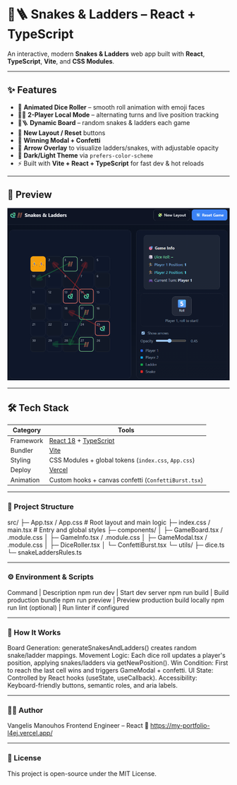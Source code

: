 # 🐍🪜 Snakes & Ladders – React + TypeScript

An interactive, modern **Snakes & Ladders** web app built with **React**, **TypeScript**, **Vite**, and **CSS Modules**.  

---

## ✨ Features

- 🎲 **Animated Dice Roller** – smooth roll animation with emoji faces  
- 🏃‍♀️ **2-Player Local Mode** – alternating turns and live position tracking  
- 🐍🪜 **Dynamic Board** – random snakes & ladders each game  
- 🧩 **New Layout / Reset** buttons  
- 🎉 **Winning Modal + Confetti**  
- 🎯 **Arrow Overlay** to visualize ladders/snakes, with adjustable opacity  
- 🌙 **Dark/Light Theme** via `prefers-color-scheme`  
- ⚡ Built with **Vite + React + TypeScript** for fast dev & hot reloads

---

## 📸 Preview

![Snakes & Ladders Screenshot](docs/screenshot.png)

---

## 🛠️ Tech Stack

| Category | Tools |
|-----------|-------|
| Framework | [React 18](https://react.dev/) + [TypeScript](https://www.typescriptlang.org/) |
| Bundler   | [Vite](https://vitejs.dev/) |
| Styling   | CSS Modules + global tokens (`index.css`, `App.css`) |
| Deploy    | [Vercel](https://vercel.com/) |
| Animation | Custom hooks + canvas confetti (`ConfettiBurst.tsx`) |

---

### 🧩 Project Structure
src/
 ├─ App.tsx / App.css             # Root layout and main logic
 ├─ index.css / main.tsx          # Entry and global styles
 ├─ components/
 │   ├─ GameBoard.tsx / .module.css
 │   ├─ GameInfo.tsx / .module.css
 │   ├─ GameModal.tsx / .module.css
 │   ├─ DiceRoller.tsx
 │   └─ ConfettiBurst.tsx
 └─ utils/
     ├─ dice.ts
     └─ snakeLaddersRules.ts

---

### ⚙️ Environment & Scripts
Command	| Description
npm run dev |	Start dev server
npm run build |	Build production bundle
npm run preview	| Preview production build locally
npm run lint (optional) |	Run linter if configured

---

### 🧠 How It Works

Board Generation: generateSnakesAndLadders() creates random snake/ladder mappings.
Movement Logic: Each dice roll updates a player's position, applying snakes/ladders via getNewPosition().
Win Condition: First to reach the last cell wins and triggers GameModal + confetti.
UI State: Controlled by React hooks (useState, useCallback).
Accessibility: Keyboard-friendly buttons, semantic roles, and aria labels.

---

### 🧑‍💻 Author

Vangelis Manouhos
Frontend Engineer – React
🔗 https://my-portfolio-l4ej.vercel.app/

---

### 📄 License

This project is open-source under the MIT License.